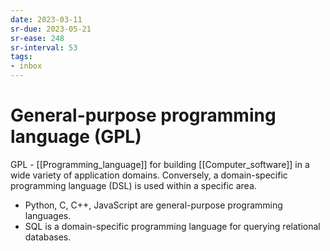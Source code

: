 ```yaml
---
date: 2023-03-11
sr-due: 2023-05-21
sr-ease: 248
sr-interval: 53
tags:
- inbox
---
```


# General-purpose programming language (GPL)

GPL - [[Programming_language]] for building [[Computer_software]] in a wide
variety of application domains. Conversely, a domain-specific programming
language (DSL) is used within a specific area.

- Python, C, C++, JavaScript are general-purpose programming languages.
- SQL is a domain-specific programming language for querying relational
  databases.
